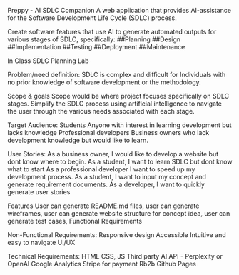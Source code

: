 Preppy - AI SDLC Companion
A web application that provides AI-assistance for the Software Development Life Cycle (SDLC) process.

Create software features that use AI to generate automated outputs for various stages of SDLC, specifically:
##Planning
##Design
##Implementation
##Testing
##Deployment 
##Maintenance 

In Class SDLC Planning Lab

Problem/need definition:
SDLC is complex and difficult for Individuals with no prior knowledge of software development or the methodology. 

Scope & goals
Scope would be where project focuses specifically on SDLC stages. 
Simplify the SDLC process using artificial intelligence to navigate the user through the various needs associated with each stage. 

Target Audience: 
Students 
Anyone with interest in learning development but lacks knowledge 
Professional developers 
Business owners who lack development knowledge but would like to learn.

User Stories: 
As a business owner, I would like to develop a website but dont know where to begin. 
As a student, I want to learn SDLC but dont know what to start 
As a professional developer I want to speed up my development process. 
As a student, I want to input my concept and generate requirement documents.
As a developer, I want to quickly generate user stories 

Features
User can generate README.md files, user can generate wireframes, user can generate website structure for concept idea, user can generate test cases, 
Functional Requirements

Non-Functional Requirements:
Responsive design 
Accessible 
Intuitive and easy to navigate UI/UX 


Technical Requirements:
HTML CSS, JS 
Third party AI API - Perplexity or OpenAI 
Google Analytics 
Stripe for payment 
Rb2b 
Github Pages 





